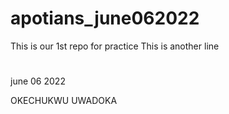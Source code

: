 # apotians_june062022
This is our 1st repo for practice
This is another line
#
june 06 2022

OKECHUKWU UWADOKA
